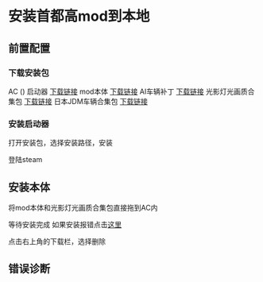 # 安装首都高mod到本地



## 前置配置

### 下载安装包

AC () 启动器 [下载链接]()
mod本体 [下载链接]()
AI车辆补丁 [下载链接]()
光影灯光画质合集包 [下载链接]()
日本JDM车辆合集包 [下载链接]()

### 安装启动器

打开安装包，选择安装路径，安装

登陆steam





## 安装本体

将mod本体和光影灯光画质合集包直接拖到AC内

等待安装完成 如果安装报错点击[这里]()

点击右上角的下载栏，选择删除

## 错误诊断

